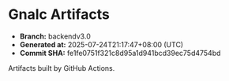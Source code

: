 # Gnalc Artifacts

- **Branch:** backendv3.0
- **Generated at:** 2025-07-24T21:17:47+08:00 (UTC)
- **Commit SHA:** fe1fe0751f321c8d95a1d941bcd39ec75d4754bd

Artifacts built by GitHub Actions.  
